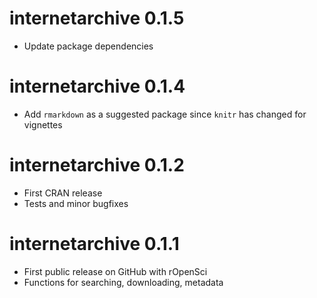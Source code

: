 # internetarchive 0.1.5

- Update package dependencies

# internetarchive 0.1.4

- Add `rmarkdown` as a suggested package since `knitr` has changed for vignettes

# internetarchive 0.1.2

- First CRAN release
- Tests and minor bugfixes

# internetarchive 0.1.1

- First public release on GitHub with rOpenSci
- Functions for searching, downloading, metadata
